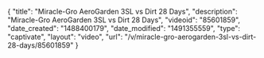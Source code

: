 {
    "title": "Miracle-Gro AeroGarden 3SL vs Dirt  28 Days",
    "description": "Miracle-Gro AeroGarden 3SL vs Dirt  28 Days",
    "videoid": "85601859",
    "date_created": "1488400179",
    "date_modified": "1491355559",
    "type": "captivate",
    "layout": "video",
    "url": "\/v\/miracle-gro-aerogarden-3sl-vs-dirt-28-days\/85601859"
}